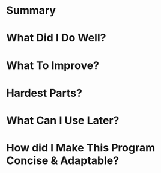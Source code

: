 # Summary



# What Did I Do Well?



# What To Improve?



# Hardest Parts?



# What Can I Use Later?



# How did I Make This Program Concise & Adaptable?

